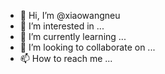 - 👋 Hi, I’m @xiaowangneu
- 👀 I’m interested in ...
- 🌱 I’m currently learning ...
- 💞️ I’m looking to collaborate on ...
- 📫 How to reach me ...

<!---
xiaowangneu/xiaowangneu is a ✨ special ✨ repository because its `README.md` (this file) appears on your GitHub profile.
You can click the Preview link to take a look at your changes.
--->
